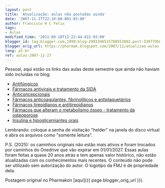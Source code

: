 ```yaml
---
layout: post
title: 'Atualização: aulas não postadas ainda'
date: '2007-11-27T22:10:00.001-03:00'
author: Francisco H C Felix
tags:
- Aulas
modified_time: '2011-09-18T12:22:44.822-03:00'
blogger_id: tag:blogger.com,1999:blog-2993346515708552092.post-3397795605434728593
blogger_orig_url: https://pharmak.blogspot.com/2007/11/atualizao-aulas-no-postadas-ainda.html
lang: pt-br
ref: aulas-2007-11-27
---
```


Pessoal, aqui estão os links das aulas deste semestre que ainda não haviam sido incluídas no blog:
<!--more-->

* [Antifúngicos](https://1drv.ms/p/s!Am6SEOdThfkKguVVszK9Lu3iy6RQgg?e=NO8z8C)
* [Fármacos antivirais e tratamento da SIDA](https://1drv.ms/p/s!Am6SEOdThfkKguVJx6VyGEL5j-2STw?e=CcSiyT)
* [Anticoncepcionais](https://1drv.ms/p/s!Am6SEOdThfkKguVDyijAwuKSHDPouQ?e=3rJfdH)
* [Fármacos anticoagulantes, fibrinolíticos e antiplaquetários](https://1drv.ms/p/s!Am6SEOdThfkKguVLDYYI-U7mNLtD1Q?e=4Yer65)
* [Fármacos tireoidianos e antitireoidianos](https://1drv.ms/p/s!Am6SEOdThfkKguVFRNIlyRv8nenk6Q?e=6e2sFc)
* [Fármacos que alteram o metabolismo ósseo - tratamento da osteoporose](https://1drv.ms/p/s!Am6SEOdThfkKguVHUJRIidwOL-6PGA?e=HRupsh)
* [Insulina e hipoglicemiantes orais](https://1drv.ms/p/s!Am6SEOdThfkKguVAq-PJxfyO-4SJHw?e=r5aaiw)

Lembrando: coloque a senha de visitação "helder" na janela do disco virtual e abra os arquivos como "somente leitura".

P.S. (2025): os caminhos originais não estão mais ativos e foram trocados por caminhos do Onedrive que vão expirar em 01/01/2027. Essas aulas foram feitas a quase 20 anos atrás e tem apenas valor histórico, não estão atualizadas com os conhecimentos mais recentes. O conteúdo não pode ser utilizado sem autorização do autor. O logotipo da FMJ é de propriedade dela.

Postagem original no Pharmakon [aqui]({{ page.blogger_orig_url }}).
